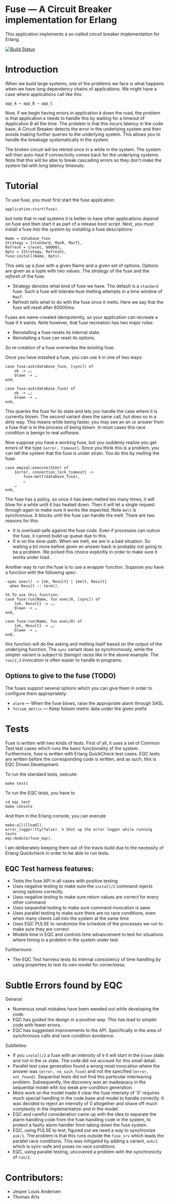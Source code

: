 # Fuse — A Circuit Breaker implementation for Erlang

This application implements a so-called circuit breaker implementation for Erlang.

[![Build Status](https://travis-ci.org/jlouis/fuse.png?branch=master)](https://travis-ci.org/jlouis/fuse)

# Introduction

When we build large systems, one of the problems we face is what happens when we have long dependency chains of applications. We might have a case where applications call like this:

	app_A → app_B → app_C
	
Now, if we begin having errors in application `B` down the road, the problem is that application `A` needs to handle this by waiting for a timeout of Application B all the time. The problem is that this incurs latency in the code base. A Circuit Breaker detects the error in the underlying system and then avoids making further queries to the underlying system. This allows you to handle the breakage systematically in the system.

The broken circuit will be retried once in a while in the system. The system will then auto-heal if connectivity comes back for the underlying systems. Note that this will be able to break cascading errors so they don't make the system fail with long latency timeouts.

# Tutorial

To use fuse, you must first start the fuse application:

	application:start(fuse).
	
but note that in real systems it is better to have other applications *depend* on fuse and then start it as part of a release boot script. Next, you must install a fuse into the system by *installing* a fuse descriptions:

	Name = database_fuse
	Strategy = {standard, MaxR, MaxT},
	Refresh = {reset, 60000},
	Opts = {Strategy, Refresh},
	fuse:install(Name, Opts).
	
This sets up a *fuse* with a given Name and a given set of options. Options are given as a tuple with two values. The *strategy* of the fuse and the *refresh* of the fuse.

* Strategy denotes what kind of fuse we have. The default is a `standard` fuse. Such a fuse will tolerate `MaxR` melting attempts in a time window of `MaxT`.
* Refresh tells what to do with the fuse once it melts. Here we say that the fuse will reset after 60000ms.

Fuses are name-created idempotently, so your application can recreate a fuse if it wants. Note however, that fuse recreation has two major rules:

* Reinstalling a fuse resets its internal state.
* Reinstalling a fuse can reset its options.

So re-creation of a fuse overwrites the existing fuse.

Once you have installed a fuse, you can use it in one of two ways:

	case fuse:ask(database_fuse, [sync]) of
		ok -> …;
		blown -> …
	end,
        
	case fuse:ask(database_fuse) of
		ok -> …;
		blown -> …
	end,

This queries the fuse for its state and lets you handle the case where it is currently blown. The second variant does the same call, but does so in a *dirty* way. This means while being faster, you may see an an `ok` answer from a fuse that is in the process of being blown. In most cases this race condition is benign to real software.

Now suppose you have a working fuse, but you suddenly realize you get errors of the type `{error, timeout}`. Since you think this is a problem, you can tell the system that the fuse is under strain. You do this by *melting* the fuse:

	case emysql:execute(Stmt) of
	    {error, connection_lock_timeout} ->
	    	fuse:melt(database_fuse),
	    	…
	    …
	end,
	
The fuse has a policy, so once it has been melted too many times, it will blow for a while until it has heated down. Then it will let a single request through again to make sure it works like expected. Note `melt` is synchronous. It blocks until the fuse can handle the melt. There are two reasons for this:

* It is overload-safe against the fuse code. Even if processes can outrun the fuse, it cannot build up queue due to this.
* It is on the slow-path. When we melt, we are in a bad situation. So waiting a bit more before given an answer back is probably not going to be a problem. We picked this choice explicitly in order to make sure it works under load.

Another way to run the fuse is to use a wrapper function. Suppose you have a function with the following spec:

	-spec exec() -> {ok, Result} | {melt, Result}
	  when Result :: term().

	%% To use this function:
	case fuse:run(Name, fun exec/0, [sync]) of
		{ok, Result} -> …;
		blown -> …
	end,

	case fuse:run(Name, fun exec/0) of
		{ok, Result} -> …;
		blown -> …
	end,

this function will do the asking and melting itself based on the output of the underlying function. The `sync` variant does so synchronously, while the simpler variant is subject to (benign) races like in the above example. The `run/2,3` invocation is often easier to handle in programs.

## Options to give to the fuse (TODO)

The fuses support several options which you can give them in order to configure them appropriately:

* `alarm` — When the fuse blows, raise the appropriate alarm through SASL
* `folsom_metric` — Keep folsom metric data under the given prefix

# Tests

Fuse is written with two kinds of tests. First of all, it uses a set of Common Test test cases which runs the basic functionality of the system. Furthermore, fuse is written with Erlang QuickCheck test cases. EQC tests are written before the corresponding code is written, and as such, this is EQC Driven Development.

To run the standard tests, execute:

	make tests
	
To run the EQC tests, you have to

	cd eqc_test
	make console
	
And then in the Erlang console, you can execute

	make:all([load]).
	error_logger:tty(false). % Shut up the error logger while running tests
	eqc:module(fuse_eqc).

I am deliberately keeping them out of the travis build due to the necessity of Erlang Quickcheck in order to be able to run tests.

## EQC Test harness features:

* Tests the fuse API in all cases with positive testing
* Uses negative testing to make sure the `install/2` command rejects wrong options correctly.
* Uses negative testing to make sure return values are correct for every other command
* Uses sequential testing to make sure command invocation is sane.
* Uses parallel testing to make sure there are no race conditions, even when many clients call into the system at the same time
* Uses EQC PULSE to randomize the schedule of the processes we run to make sure they are correct
* Models time in EQC and controls time advancement to test for situations where timing is a problem in the system under test.

Furthermore:

* The EQC Test harness tests its internal consistency of time handling by using properties to test its own model for correctness.

# Subtle Errors found by EQC

General:

* Numerous small mistakes have been weeded out while developing the code.
* EQC has guided the design in a positive way. This has lead to simpler code with fewer errors.
* EQC has suggested improvements to the API. Specifically in the area of synchronous calls and race condition avoidance.

Subtleties:

* If you `install/2` a fuse with an intensity of `0` it will start in the `blown` state and not in the `ok` state. The code did not account for this small detail.
* Parallel test case generation found a wrong reset invocation where the answer was `{error, no_such_fuse}` and not the specified `{error, not_found}`. Sequential tests did not find this particular interleaving problem. Subsequently, the discovery was an inadequacy in the sequential model with too weak pre-condition generation.
* More work on the model made it clear the fuse intensity of '0' requires much special handling in the code base and model to handle correctly. It was decided to reject an intensity of 0 altogether and shave off much complexity in the implementation and in the model.
* EQC and careful consideration came up with the idea to separate the alarm handling code from the fuse handling code in the system, to protect a faulty alarm handler from taking down the fuse system.
* EQC, using PULSE to test, figured out we need a way to synchronize `ask/1`. The problem is that this runs outside the `fuse_srv` which leads the parallel race conditions. This was mitigated by adding a variant, `ask/2` which is sync-safe and poses no race conditions.
* EQC, using parallel testing, uncovered a problem with the synchronicity of `run/2`.

# Contributors:

* Jesper Louis Andersen
* Thomas Arts

